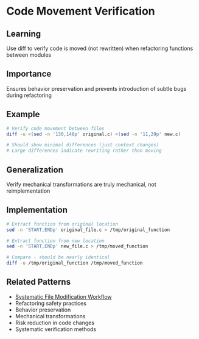 # Code Movement Verification

## Learning
Use diff to verify code is moved (not rewritten) when refactoring functions between modules

## Importance
Ensures behavior preservation and prevents introduction of subtle bugs during refactoring

## Example
```bash
# Verify code movement between files
diff -u <(sed -n '130,148p' original.c) <(sed -n '11,29p' new.c)

# Should show minimal differences (just context changes)
# Large differences indicate rewriting rather than moving
```

## Generalization
Verify mechanical transformations are truly mechanical, not reimplementation

## Implementation
```bash
# Extract function from original location
sed -n 'START,ENDp' original_file.c > /tmp/original_function

# Extract function from new location  
sed -n 'START,ENDp' new_file.c > /tmp/moved_function

# Compare - should be nearly identical
diff -u /tmp/original_function /tmp/moved_function
```

## Related Patterns
- [Systematic File Modification Workflow](systematic-file-modification-workflow.md)
- Refactoring safety practices
- Behavior preservation
- Mechanical transformations
- Risk reduction in code changes
- Systematic verification methods